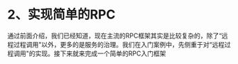 # 2、实现简单的RPC

通过前面介绍，我们已经知道，现在主流的RPC框架其实是比较复杂的，除了“远程过程调用"以外，更多的是服务的治理。我们在入门案例中，先侧重于对“远程过程调用"的实现。接下来就来完成一个简单的RPC入门框架